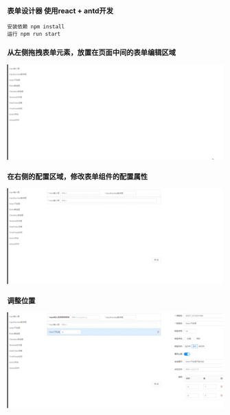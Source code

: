 
### 表单设计器 使用react + antd开发
```
安装依赖 npm install
运行 npm run start
```
### 从左侧拖拽表单元素，放置在页面中间的表单编辑区域
![image](https://github.com/baiscode/form-design/blob/master/public/firstStep.gif)

### 在右侧的配置区域，修改表单组件的配置属性
![image](https://github.com/baiscode/form-design/blob/master/public/secondStep.gif)

### 调整位置
![image](https://github.com/baiscode/form-design/blob/master/public/thirdStep.gif)

